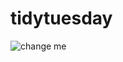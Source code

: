 # tidytuesday

![change me](https://github.com/henrywrover/tidytuesday/tree/master/Plots/chopped_ratings.png?raw=true "Title")